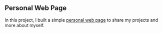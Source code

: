 ## Personal Web Page

In this project, I built a simple [personal web page](http://corkcork.github.io/) to share my projects and more about myself.  
